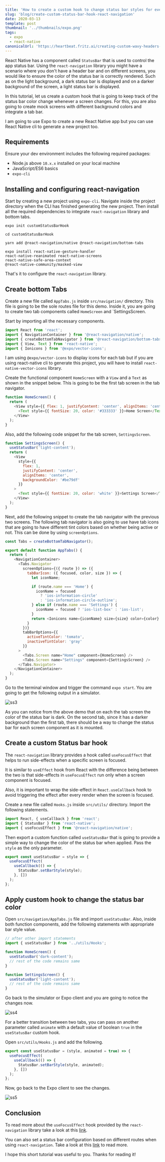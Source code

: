 ```yaml
---
title: 'How to create a custom hook to change status bar styles for every screen using React Navigation'
slug: 'blog/create-custom-status-bar-hook-react-navigation'
date: 2020-03-13
template: post
thumbnail: '../thumbnails/expo.png'
tags:
  - expo
  - react-native
canonicalUrl: 'https://heartbeat.fritz.ai/creating-custom-wavy-headers-using-react-native-svg-639ce0861327'
---
```


React Native has a component called `StatusBar` that is used to control the app status bar. Using the `react-navigation` library you might have a scenario where you don't have a header bar and on different screens, you would like to ensure the color of the status bar is correctly rendered. Such as on the light background, a dark status bar is displayed and on a darker background of the screen, a light status bar is displayed.

In this tutorial, let us create a custom hook that is going to keep track of the status bar color change whenever a screen changes. For this, you are also going to create mock screens with different background colors and integrate a tab bar.

I am going to use Expo to create a new React Native app but you can use React Native cli to generate a new project too.

## Requirements

Ensure your dev environment includes the following required packages:

- Node.js above `10.x.x` installed on your local machine
- JavaScript/ES6 basics
- `expo-cli`

## Installing and configuring react-navigation

Start by creating a new project using `expo-cli`. Navigate inside the project directory when the CLI has finished generating the new project. Then install all the required dependencies to integrate `react-navigation` library and bottom tabs.

```shell
expo init customStatusBarHook

cd customStatusBarHook

yarn add @react-navigation/native @react-navigation/bottom-tabs

expo install react-native-gesture-handler
react-native-reanimated react-native-screens
react-native-safe-area-context
@react-native-community/masked-view
```

That's it to configure the `react-navigation` library.

## Create bottom Tabs

Create a new file called `AppTabs.js` inside `src/navigation/` directory. This file is going to be the sole routes file for this demo. Inside it, you are going to create two tab components called `HomeScreen` and `SettingsScreen.

Start by importing all the necessary components.

```js
import React from 'react';
import { NavigationContainer } from '@react-navigation/native';
import { createBottomTabNavigator } from '@react-navigation/bottom-tabs';
import { View, Text } from 'react-native';
import { Ionicons } from '@expo/vector-icons';
```

I am using `@expo/vector-icons` to display icons for each tab but if you are using react-native cli to generate this project, you will have to install `react-native-vector-icons` library.

Create the functional component `HomeScreen` with a `View` and a `Text` as shown in the snippet below. This is going to be the first tab screen in the tab navigator.

```js
function HomeScreen() {
  return (
    <View style={{ flex: 1, justifyContent: 'center', alignItems: 'center' }}>
      <Text style={{ fontSize: 20, color: '#333333' }}>Home Screen</Text>
    </View>
  );
}
```

Also, add the following code snippet for the tab screen, `SettingsScreen`.

```js
function SettingsScreen() {
  useStatusBar('light-content');
  return (
    <View
      style={{
        flex: 1,
        justifyContent: 'center',
        alignItems: 'center',
        backgroundColor: '#be79df'
      }}
    >
      <Text style={{ fontSize: 20, color: 'white' }}>Settings Screen</Text>
    </View>
  );
}
```

Next, add the following snippet to create the tab navigator with the previous two screens. The following tab navigator is also going to use have tab icons that are going to have different tint colors based on whether being active or not. This can be done by using `screenOptions`.

```js
const Tabs = createBottomTabNavigator();

export default function AppTabs() {
  return (
    <NavigationContainer>
      <Tabs.Navigator
        screenOptions={({ route }) => ({
          tabBarIcon: ({ focused, color, size }) => {
            let iconName;

            if (route.name === 'Home') {
              iconName = focused
                ? 'ios-information-circle'
                : 'ios-information-circle-outline';
            } else if (route.name === 'Settings') {
              iconName = focused ? 'ios-list-box' : 'ios-list';
            }
            return <Ionicons name={iconName} size={size} color={color} />;
          }
        })}
        tabBarOptions={{
          activeTintColor: 'tomato',
          inactiveTintColor: 'gray'
        }}
      >
        <Tabs.Screen name="Home" component={HomeScreen} />
        <Tabs.Screen name="Settings" component={SettingsScreen} />
      </Tabs.Navigator>
    </NavigationContainer>
  );
}
```

Go to the terminal window and trigger the command `expo start`. You are going to get the following output in a simulator.

![ss3](https://i.imgur.com/h4ZpdMF.gif)

As you can notice from the above demo that on each the tab screen the color of the status bar is dark. On the second tab, since it has a darker background than the first tab, there should be a way to change the status bar for each screen component as it is mounted.

## Create a custom Status bar hook

The `react-navigation` library provides a hook called `useFocusEffect` that helps to run side-effects when a specific screen is focused.

It is similar to `useEffect` hook from React with the difference being between the two is that side-effects in `useFocusEffect` run only when a screen component is focused.

Also, it is important to wrap the side-effect in `React.useCallback` hook to avoid triggering the effect after every render when the screen is focused.

Create a new file called `Hooks.js` inside `src/utils/` directory. Import the following statements.

```js
import React, { useCallback } from 'react';
import { StatusBar } from 'react-native';
import { useFocusEffect } from '@react-navigation/native';
```

Then export a custom function called `useStatusBar` that is going to provide a simple way to change the color of the status bar when applied. Pass the `style` as the only parameter.

```js
export const useStatusBar = style => {
  useFocusEffect(
    useCallback(() => {
      StatusBar.setBarStyle(style);
    }, [])
  );
};
```

## Apply custom hook to change the status bar color

Open `src/navigation/AppTabs.js` file and import `useStatusBar`. Also, inside both function components, add the following statements with appropriate bar style value.

```js
// after other import statements
import { useStatusBar } from '../utils/Hooks';

function HomeScreen() {
  useStatusBar('dark-content');
  // rest of the code remains same
}

function SettingsScreen() {
  useStatusBar('light-content');
  // rest of the code remains same
}
```

Go back to the simulator or Expo client and you are going to notice the changes now.

![ss4](https://i.imgur.com/EuVkbSG.gif)

For a better transition between two tabs, you can pass on another parameter called `animate` with a default value of boolean `true` in the `useStatusBar` custom hook.

Open `src/utils/Hooks.js` and add the following.

```js
export const useStatusBar = (style, animated = true) => {
  useFocusEffect(
    useCallback(() => {
      StatusBar.setBarStyle(style, animated);
    }, [])
  );
};
```

Now, go back to the Expo client to see the changes.

![ss5](https://i.imgur.com/sS9ASUg.gif)

## Conclusion

To read more about the `useFocusEffect` hook provided by the `react-navigation` library take a look at this [link](https://reactnavigation.org/docs/use-focus-effect/).

You can also set a status bar configuration based on different routes when using `react-navigation`. Take a look at this [link](https://reactnavigation.org/docs/status-bar/) to read more.

I hope this short tutorial was useful to you. Thanks for reading it!
